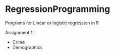 # RegressionProgramming
Programs for Linear or logistic regression in R

Assignment 1: 
- Crime
- Demographics
